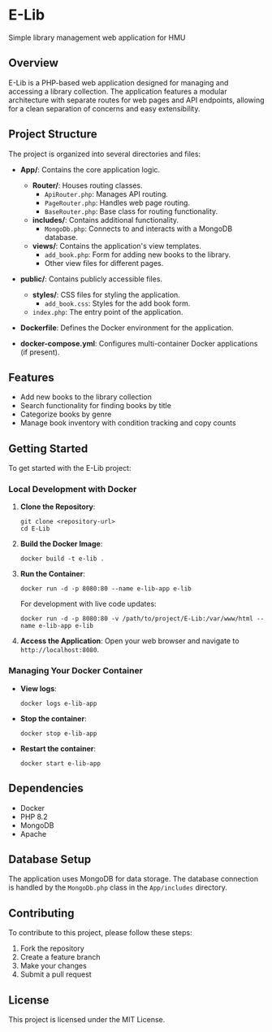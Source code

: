# E-Lib
Simple library management web application for HMU

## Overview
E-Lib is a PHP-based web application designed for managing and accessing a library collection. The application features a modular architecture with separate routes for web pages and API endpoints, allowing for a clean separation of concerns and easy extensibility.

## Project Structure
The project is organized into several directories and files:

- **App/**: Contains the core application logic.
  - **Router/**: Houses routing classes.
    - `ApiRouter.php`: Manages API routing.
    - `PageRouter.php`: Handles web page routing.
    - `BaseRouter.php`: Base class for routing functionality.
  - **includes/**: Contains additional functionality.
    - `MongoDb.php`: Connects to and interacts with a MongoDB database.
  - **views/**: Contains the application's view templates.
    - `add_book.php`: Form for adding new books to the library.
    - Other view files for different pages.

- **public/**: Contains publicly accessible files.
  - **styles/**: CSS files for styling the application.
    - `add_book.css`: Styles for the add book form.
  - `index.php`: The entry point of the application.

- **Dockerfile**: Defines the Docker environment for the application.

- **docker-compose.yml**: Configures multi-container Docker applications (if present).

## Features
- Add new books to the library collection
- Search functionality for finding books by title
- Categorize books by genre
- Manage book inventory with condition tracking and copy counts

## Getting Started
To get started with the E-Lib project:

### Local Development with Docker
1. **Clone the Repository**:
   ```
   git clone <repository-url>
   cd E-Lib
   ```

2. **Build the Docker Image**:
   ```
   docker build -t e-lib .
   ```

3. **Run the Container**:
   ```
   docker run -d -p 8080:80 --name e-lib-app e-lib
   ```

   For development with live code updates:
   ```
   docker run -d -p 8080:80 -v /path/to/project/E-Lib:/var/www/html --name e-lib-app e-lib
   ```

4. **Access the Application**:
   Open your web browser and navigate to `http://localhost:8080`.

### Managing Your Docker Container
- **View logs**:
  ```
  docker logs e-lib-app
  ```

- **Stop the container**:
  ```
  docker stop e-lib-app
  ```

- **Restart the container**:
  ```
  docker start e-lib-app
  ```

## Dependencies
- Docker
- PHP 8.2
- MongoDB
- Apache

## Database Setup
The application uses MongoDB for data storage. The database connection is handled by the `MongoDb.php` class in the `App/includes` directory.

## Contributing
To contribute to this project, please follow these steps:
1. Fork the repository
2. Create a feature branch
3. Make your changes
4. Submit a pull request

## License
This project is licensed under the MIT License.

